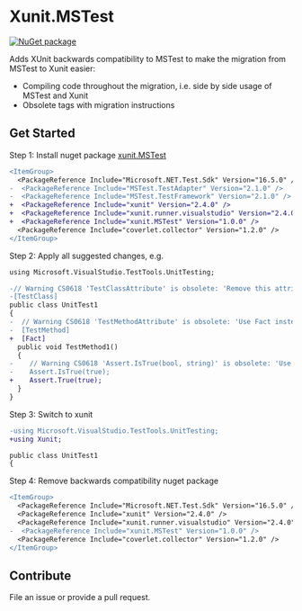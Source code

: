 # Xunit.MSTest

[![NuGet package](https://img.shields.io/nuget/v/xunit.MSTest.svg)](https://nuget.org/packages/xunit.MSTest)

Adds XUnit backwards compatibility to MSTest to make the migration from MSTest to Xunit easier:
- Compiling code throughout the migration, i.e. side by side usage of MSTest and Xunit
- Obsolete tags with migration instructions

## Get Started

Step 1: Install nuget package [xunit.MSTest](https://www.nuget.org/packages/xunit.MSTest)

```diff
<ItemGroup>
  <PackageReference Include="Microsoft.NET.Test.Sdk" Version="16.5.0" />
-  <PackageReference Include="MSTest.TestAdapter" Version="2.1.0" />
-  <PackageReference Include="MSTest.TestFramework" Version="2.1.0" />
+  <PackageReference Include="xunit" Version="2.4.0" />
+  <PackageReference Include="xunit.runner.visualstudio" Version="2.4.0" />
+  <PackageReference Include="xunit.MSTest" Version="1.0.0" />
  <PackageReference Include="coverlet.collector" Version="1.2.0" />
</ItemGroup>
```

Step 2: Apply all suggested changes, e.g.

```diff
using Microsoft.VisualStudio.TestTools.UnitTesting;

-// Warning CS0618 'TestClassAttribute' is obsolete: 'Remove this attribute.'
-[TestClass]
public class UnitTest1
{
-  // Warning CS0618 'TestMethodAttribute' is obsolete: 'Use Fact instead.'
-  [TestMethod]
+  [Fact]
  public void TestMethod1()
  {
-    // Warning CS0618 'Assert.IsTrue(bool, string)' is obsolete: 'Use True instead.'
-    Assert.IsTrue(true);
+    Assert.True(true);
  }
}
```

Step 3: Switch to xunit

```diff
-using Microsoft.VisualStudio.TestTools.UnitTesting;
+using Xunit;

public class UnitTest1
{
```

Step 4: Remove backwards compatibility nuget package

```diff
<ItemGroup>
  <PackageReference Include="Microsoft.NET.Test.Sdk" Version="16.5.0" />
  <PackageReference Include="xunit" Version="2.4.0" />
  <PackageReference Include="xunit.runner.visualstudio" Version="2.4.0" />
-  <PackageReference Include="xunit.MSTest" Version="1.0.0" />
  <PackageReference Include="coverlet.collector" Version="1.2.0" />
</ItemGroup>
```

## Contribute

File an issue or provide a pull request.

